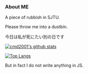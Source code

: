 ### About ME

A piece of rubbish in SJTU.

Please throw me into a dustbin.

今日は私が死にたい別の日です

[![cmd2001's github stats](https://github-readme-stats.vercel.app/api?username=cmd2001&count_private=true&show_icons=true)](https://github.com/anuraghazra/github-readme-stats)

[![Top Langs](https://github-readme-stats.vercel.app/api/top-langs/?username=cmd2001&layout=compact)](https://github.com/anuraghazra/github-readme-stats)

But in fact I do not write anything in JS.

